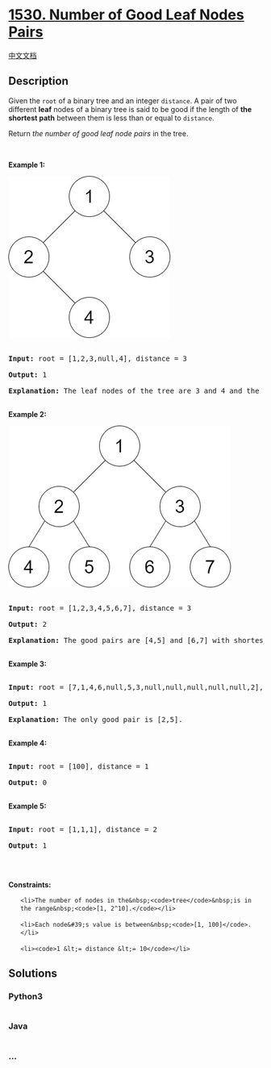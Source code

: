 # [1530. Number of Good Leaf Nodes Pairs](https://leetcode.com/problems/number-of-good-leaf-nodes-pairs)

[中文文档](/solution/1500-1599/1530.Number%20of%20Good%20Leaf%20Nodes%20Pairs/README.md)

## Description

<p>Given the <code>root</code> of a binary tree and an integer <code>distance</code>. A pair of two different <strong>leaf</strong> nodes of a binary tree is said to be good if the length of <strong>the shortest path</strong> between them is less than or equal to <code>distance</code>.</p>

<p>Return <em>the number of good leaf node pairs</em> in the tree.</p>

<p>&nbsp;</p>

<p><strong>Example 1:</strong></p>

![](./images/e1.jpg)

<pre>

<strong>Input:</strong> root = [1,2,3,null,4], distance = 3

<strong>Output:</strong> 1

<strong>Explanation:</strong> The leaf nodes of the tree are 3 and 4 and the length of the shortest path between them is 3. This is the only good pair.

</pre>

<p><strong>Example 2:</strong></p>

![](./images/e2.jpg)

<pre>

<strong>Input:</strong> root = [1,2,3,4,5,6,7], distance = 3

<strong>Output:</strong> 2

<strong>Explanation:</strong> The good pairs are [4,5] and [6,7] with shortest path = 2. The pair [4,6] is not good because the length of ther shortest path between them is 4.

</pre>

<p><strong>Example 3:</strong></p>

<pre>

<strong>Input:</strong> root = [7,1,4,6,null,5,3,null,null,null,null,null,2], distance = 3

<strong>Output:</strong> 1

<strong>Explanation:</strong> The only good pair is [2,5].

</pre>

<p><strong>Example 4:</strong></p>

<pre>

<strong>Input:</strong> root = [100], distance = 1

<strong>Output:</strong> 0

</pre>

<p><strong>Example 5:</strong></p>

<pre>

<strong>Input:</strong> root = [1,1,1], distance = 2

<strong>Output:</strong> 1

</pre>

<p>&nbsp;</p>

<p><strong>Constraints:</strong></p>

<ul>

    <li>The number of nodes in the&nbsp;<code>tree</code>&nbsp;is in the range&nbsp;<code>[1, 2^10].</code></li>

    <li>Each node&#39;s value is between&nbsp;<code>[1, 100]</code>.</li>

    <li><code>1 &lt;= distance &lt;= 10</code></li>

</ul>

## Solutions

<!-- tabs:start -->

### **Python3**

```python

```

### **Java**

```java

```

### **...**

```

```

<!-- tabs:end -->
